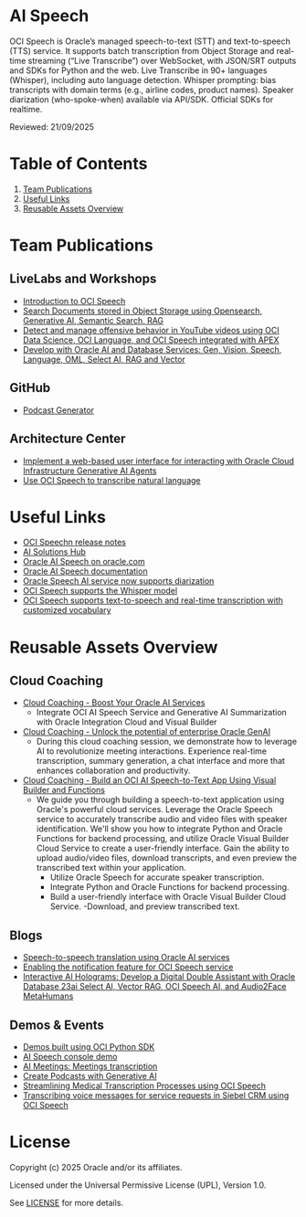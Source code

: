 # AI Speech

OCI Speech is Oracle’s managed speech-to-text (STT) and text-to-speech (TTS) service. 
It supports batch transcription from Object Storage and real-time streaming (“Live Transcribe”) over WebSocket, with JSON/SRT outputs and SDKs for Python and the web.
Live Transcribe in 90+ languages (Whisper), including auto language detection.
Whisper prompting: bias transcripts with domain terms (e.g., airline codes, product names).
Speaker diarization (who-spoke-when) available via API/SDK.
Official SDKs for realtime. 

Reviewed: 21/09/2025

# Table of Contents
 
1. [Team Publications](#team-publications)
2. [Useful Links](#useful-links)
3. [Reusable Assets Overview](#reusable-assets-overview)
 
# Team Publications

## LiveLabs and Workshops
 
- [Introduction to OCI Speech](https://apexapps.oracle.com/pls/apex/r/dbpm/livelabs/view-workshop?wid=3135&clear=RR,180&session=106771425893627)
- [Search Documents stored in Object Storage using Opensearch, Generative AI, Semantic Search, RAG](https://apexapps.oracle.com/pls/apex/r/dbpm/livelabs/view-workshop?wid=3762)
- [Detect and manage offensive behavior in YouTube videos using OCI Data Science, OCI Language, and OCI Speech integrated with APEX](https://apexapps.oracle.com/pls/apex/r/dbpm/livelabs/view-workshop?wid=3867&clear=RR,180&session=110244305190461)
- [Develop with Oracle AI and Database Services: Gen, Vision, Speech, Language, OML, Select AI, RAG and Vector](https://apexapps.oracle.com/pls/apex/r/dbpm/livelabs/view-workshop?wid=3874&clear=RR,180&session=10041712875174)

## GitHub
- [Podcast Generator](https://github.com/oracle-devrel/technology-engineering/tree/main/ai/ai-speech/podcast-generator)

## Architecture Center
- [Implement a web-based user interface for interacting with Oracle Cloud Infrastructure Generative AI Agents](https://docs.oracle.com/en/solutions/oci-genai-speech/index.html)
- [Use OCI Speech to transcribe natural language](https://docs.oracle.com/en/solutions/ai-speech/index.html)

# Useful Links
- [OCI Speechn release notes]([https://www.oracle.com/artificial-intelligence/solutions/](https://docs.oracle.com/en-us/iaas/releasenotes/services/speech/index.htm))
- [AI Solutions Hub](https://www.oracle.com/artificial-intelligence/solutions/)
- [Oracle AI Speech on oracle.com](https://www.oracle.com/artificial-intelligence/speech/)
- [Oracle AI Speech documentation](https://docs.oracle.com/en-us/iaas/Content/speech/home.htm)
- [Oracle Speech AI service now supports diarization](https://blogs.oracle.com/ai-and-datascience/post/oracle-speech-ai-service-now-supports-diarization)
- [OCI Speech supports the Whisper model](https://blogs.oracle.com/ai-and-datascience/post/oci-speech-supports-the-whisper-model)
- [OCI Speech supports text-to-speech and real-time transcription with customized vocabulary](https://blogs.oracle.com/ai-and-datascience/post/oci-speech-texttospeech-realtime-transcription-custom-vocab)

# Reusable Assets Overview

## Cloud Coaching

- [Cloud Coaching - Boost Your Oracle AI Services](https://youtu.be/VVWTqqlIEhg)
    - Integrate OCI AI Speech Service and Generative AI Summarization with Oracle Integration Cloud and Visual Builder
- [Cloud Coaching - Unlock the potential of enterprise Oracle GenAI](https://www.youtube.com/watch?v=dtvP0DU7Mdg)
    - During this cloud coaching session, we demonstrate how to leverage AI to revolutionize meeting interactions. Experience real-time transcription, summary generation, a chat interface and more that enhances collaboration and productivity. 
- [Cloud Coaching - Build an OCI AI Speech-to-Text App Using Visual Builder and Functions](https://www.youtube.com/watch?v=9-KiORugqGc)
    - We guide you through building a speech-to-text application using Oracle's powerful cloud services. Leverage the Oracle Speech service to accurately transcribe audio and video files with speaker identification. We'll show you how to integrate Python and Oracle Functions for backend processing, and utilize Oracle Visual Builder Cloud Service to create a user-friendly interface. Gain the ability to upload audio/video files, download transcripts, and even preview the transcribed text within your application.
        - Utilize Oracle Speech for accurate speaker transcription. 
        - Integrate Python and Oracle Functions for backend processing.
        - Build a user-friendly interface with Oracle Visual Builder Cloud Service. 
         -Download, and preview transcribed text.

## Blogs
- [Speech-to-speech translation using Oracle AI services](https://blogs.oracle.com/ai-and-datascience/post/speech-to-speech-using-ai-services)
- [Enabling the notification feature for OCI Speech service](https://blogs.oracle.com/ai-and-datascience/post/notification-and-events-oci-speech-service)
- [Interactive AI Holograms: Develop a Digital Double Assistant with Oracle Database 23ai Select AI, Vector RAG, OCI Speech AI, and Audio2Face MetaHumans](https://blogs.oracle.com/developers/post/interactive-ai-holograms-develop-a-digital-double-assistant-with-oracle-database-23ai-select-ai-vector-rag-oci-speech-ai-and-audio2face-metahumans)

## Demos & Events

- [Demos built using OCI Python SDK](https://github.com/luigisaetta/oci-speech-demos)
- [AI Speech console demo](https://youtu.be/EWBSoSLNph8)
- [AI Meetings: Meetings transcription](https://www.oracle.com/artificial-intelligence/automate-meeting-transcriptions/)
- [Create Podcasts with Generative AI](https://www.oracle.com/artificial-intelligence/create-podcasts-with-generative-ai/)
- [Streamlining Medical Transcription Processes using OCI Speech](https://www.oracle.com/artificial-intelligence/enhancing-medical-transcription-with-oci-speech/)
- [Transcribing voice messages for service requests in Siebel CRM using OCI Speech](https://www.oracle.com/artificial-intelligence/transcribe-calls-oci-speech-siebel/)

 
# License
 
Copyright (c) 2025 Oracle and/or its affiliates.
 
Licensed under the Universal Permissive License (UPL), Version 1.0.
 
See [LICENSE](https://github.com/oracle-devrel/technology-engineering/blob/main/LICENSE) for more details.
